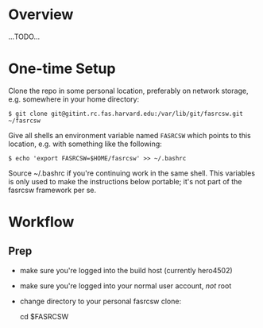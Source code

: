 # Overview

...TODO...


# One-time Setup

Clone the repo in some personal location, preferably on network storage, e.g. somewhere in your home directory:

	$ git clone git@gitint.rc.fas.harvard.edu:/var/lib/git/fasrcsw.git ~/fasrcsw

Give all shells an environment variable named `FASRCSW` which points to this location, e.g. with something like the following:

	$ echo 'export FASRCSW=$HOME/fasrcsw' >> ~/.bashrc

Source ~/.bashrc if you're continuing work in the same shell.
This variables is only used to make the instructions below portable; it's not part of the fasrcsw framework per se.


# Workflow

## Prep

* make sure you're logged into the build host (currently hero4502)
* make sure you're logged into your normal user account, *not* root
* change directory to your personal fasrcsw clone:

	cd $FASRCSW
